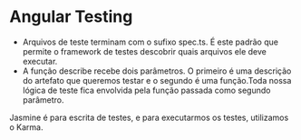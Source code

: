 # Angular Testing

- Arquivos de teste terminam com o sufixo spec.ts. É este padrão que permite o framework de testes descobrir quais arquivos ele deve executar.
- A função describe recebe dois parâmetros. O primeiro é uma descrição do artefato que queremos testar e o segundo é uma função.Toda nossa lógica de teste fica envolvida pela função passada como segundo parâmetro.

Jasmine é para escrita de testes, e para executarmos os testes, utilizamos o Karma.
